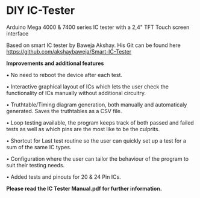# DIY IC-Tester
Arduino Mega 4000 &amp; 7400 series IC tester with a 2,4" TFT Touch screen interface

Based on smart IC tester by Baweja Akshay. His Git can be found here https://github.com/akshaybaweja/Smart-IC-Tester


**Improvements and additional features**
      
• No need to reboot the device after each test.
      
• Interactive graphical layout of ICs which lets the user check the functionality of ICs manually without additional circuitry.
      
• Truthtable/Timing diagram generation, both manually and automaticaly generated. Saves the truthtables as a CSV file.
      
• Loop testing available, the program keeps track of both passed and failed tests as well as which pins are the most like to be the culprits.
      
• Shortcut for Last test routine so the user can quickly set up a test for a sum of the same IC types.
      
• Configuration where the user can tailor the behaviour of the program to suit their testing needs.
      
• Added tests and pinouts for 20 & 24 Pin ICs.


**Please read the IC Tester Manual.pdf for further information.**
